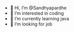 - 👋 Hi, I’m @Sandhyapardhe
- 👀 I’m interested in coding 
- 🌱 I’m currently learning java 
- 💞️ I’m looking for job

